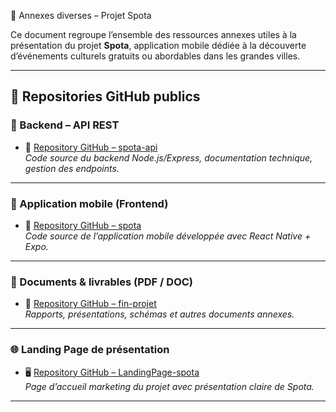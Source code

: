 

 📎 Annexes diverses – Projet Spota

Ce document regroupe l’ensemble des ressources annexes utiles à la présentation du projet **Spota**, application mobile dédiée à la découverte d’événements culturels gratuits ou abordables dans les grandes villes.

---

## 📁 Repositories GitHub publics

### 🚀 Backend – API REST
- 🔧 [Repository GitHub – spota-api](https://github.com/ladthomas/spota-api)  
  *Code source du backend Node.js/Express, documentation technique, gestion des endpoints.*

---

### 📱 Application mobile (Frontend)
- 📲 [Repository GitHub – spota](https://github.com/ladthomas/spota)  
  *Code source de l’application mobile développée avec React Native + Expo.*

---

### 📄 Documents & livrables (PDF / DOC)
- 📘 [Repository GitHub – fin-projet](https://github.com/ladthomas/fin-projet)  
  *Rapports, présentations, schémas et autres documents annexes.*

---

### 🌐 Landing Page de présentation
- 🖥️ [Repository GitHub – LandingPage-spota](https://github.com/ladthomas/LandingPage-spota)  
  *Page d’accueil marketing du projet avec présentation claire de Spota.*

---


